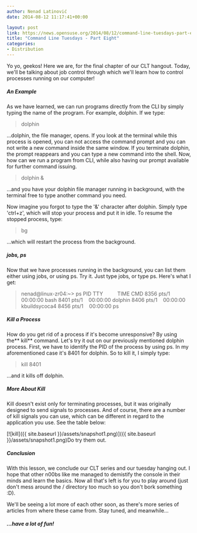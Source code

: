 ```yaml
---
author: Nenad Latinović
date: 2014-08-12 11:17:41+00:00

layout: post
link: https://news.opensuse.org/2014/08/12/command-line-tuesdays-part-eight/
title: "Command Line Tuesdays - Part Eight"
categories:
- Distribution
---
```

Yo yo, geekos! Here we are, for the final chapter of our CLT hangout. Today, we'll be talking about job control through which we'll learn how to control processes running on our computer!

<!-- more -->


##### An Example


As we have learned, we can run programs directly from the CLI by simply typing the name of the program. For example, dolphin. If we type:


<blockquote>dolphin</blockquote>


...dolphin, the file manager, opens. If you look at the terminal while this process is opened, you can not access the command prompt and you can not write a new command inside the same window. If you terminate dolphin, the prompt reappears and you can type a new command into the shell. Now, how can we run a program from CLI, while also having our prompt available for further command issuing.


<blockquote>dolphin &</blockquote>


...and you have your dolphin file manager running in background, with the terminal free to type another command you need.

Now imagine you forgot to type the '&' character after dolphin. Simply type 'ctrl+z', which will stop your process and put it in idle. To resume the stopped process, type:


<blockquote>bg</blockquote>


...which will restart the process from the background.


##### jobs, ps


Now that we have processes running in the background, you can list them either using jobs, or using ps. Try it. Just type jobs, or type ps. Here's what I get:


<blockquote>nenad@linux-zr04:~> ps
PID TTY          TIME CMD
8356 pts/1    00:00:00 bash
8401 pts/1    00:00:00 dolphin
8406 pts/1    00:00:00 kbuildsycoca4
8456 pts/1    00:00:00 ps

</blockquote>




##### Kill a Process


How do you get rid of a process if it's become unresponsive? By using the** kill** command. Let's try it out on our previously mentioned dolphin process. First, we have to identify the PID of the process by using ps. In my aforementioned case it's 8401 for dolphin. So to kill it, I simply type:


<blockquote>kill 8401</blockquote>


...and it kills off dolphin.


##### More About Kill


Kill doesn't exist only for terminating processes, but it was originally designed to send signals to processes. And of course, there are a number of kill signals you can use, which can be different in regard to the application you use. See the table below:

[![kill]({{ site.baseurl }}/assets/snapshot1.png)]({{ site.baseurl }}/assets/snapshot1.png)Do try them out.


##### Conclusion


With this lesson, we conclude our CLT series and our tuesday hanging out. I hope that other n00bs like me managed to demistify the console in their minds and learn the basics. Now all that's left is for you to play around (just don't mess around the / directory too much so you don't bork something :D).

We'll be seeing a lot more of each other soon, as there's more series of articles from where these came from. Stay tuned, and meanwhile...




##### ...have a lot of fun!

		
